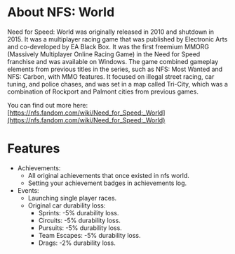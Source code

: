 # About NFS: World
Need for Speed: World was originally released in 2010 and shutdown in 2015.
It was a multiplayer racing game that was published by Electronic Arts and co-developed by EA Black Box. It was the first freemium MMORG (Massively Multiplayer Online Racing Game) in the Need for Speed franchise and was available on Windows. The game combined gameplay elements from previous titles in the series, such as NFS: Most Wanted and NFS: Carbon, with MMO features. It focused on illegal street racing, car tuning, and police chases, and was set in a map called Tri-City, which was a combination of Rockport and Palmont cities from previous games.

You can find out more here: [https://nfs.fandom.com/wiki/Need_for_Speed:_World](https://nfs.fandom.com/wiki/Need_for_Speed:_World)
# Features
* Achievements:
    + All original achievements that once existed in nfs world.
    + Setting your achievement badges in achievements log.
* Events:
    + Launching single player races.
    + Original car durability loss:
        - Sprints: -5% durability loss.
        - Circuits: -5% durability loss.
        - Pursuits: -5% durability loss.
        - Team Escapes: -5% durability loss.
        - Drags: -2% durability loss.
